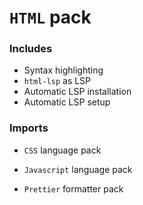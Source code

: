 # `HTML` pack

### Includes

- Syntax highlighting
- `html-lsp` as LSP
- Automatic LSP installation
- Automatic LSP setup

### Imports

- `CSS` language pack
- `Javascript` language pack

- `Prettier` formatter pack
